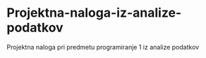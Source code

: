 # Projektna-naloga-iz-analize-podatkov
Projektna naloga pri predmetu programiranje 1 iz analize podatkov
